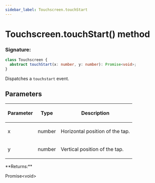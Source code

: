 ```yaml
---
sidebar_label: Touchscreen.touchStart
---
```


# Touchscreen.touchStart() method

### Signature:

```typescript
class Touchscreen {
  abstract touchStart(x: number, y: number): Promise<void>;
}
```

Dispatches a `touchstart` event.

## Parameters

<table><thead><tr><th>

Parameter

</th><th>

Type

</th><th>

Description

</th></tr></thead>
<tbody><tr><td>

x

</td><td>

number

</td><td>

Horizontal position of the tap.

</td></tr>
<tr><td>

y

</td><td>

number

</td><td>

Vertical position of the tap.

</td></tr>
</tbody></table>
**Returns:**

Promise&lt;void&gt;
